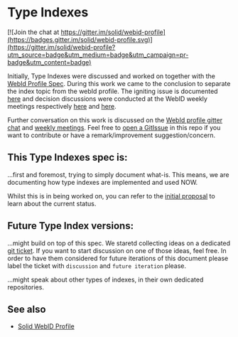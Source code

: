 # Type Indexes

[![Join the chat at https://gitter.im/solid/webid-profile](https://badges.gitter.im/solid/webid-profile.svg)](https://gitter.im/solid/webid-profile?utm_source=badge&utm_medium=badge&utm_campaign=pr-badge&utm_content=badge)

Initially, Type Indexes were discussed and worked on together with the [WebId Profile Spec](https://github.com/solid/webid-profile). During this work we came to the conclusion to separate the index topic from the webId profile. The igniting issue is documented [here](https://github.com/solid/webid-profile/issues/35) and decision discussions were conducted at the WebID weekly meetings respectively [here](https://github.com/solid/webid-profile/blob/main/meetings/2022-08-23.md#separation-of-index-content) and [here](https://github.com/solid/webid-profile/blob/main/meetings/2022-08-30.md#separation-of-index-content).

Further conversation on this work is discussed on the [WebId profile gitter chat](https://gitter.im/solid/webid-profile) and [weekly meetings](https://github.com/solid/webid-profile/tree/main/meetings). Feel free to [open a GitIssue](https://github.com/solid/type-indexes/issues/new) in this repo if you want to contribute or have a remark/improvement suggestion/concern.

## This Type Indexes spec is:
...first and foremost, trying to simply document what-is. This means, we are documenting how type indexes are implemented and used NOW.

Whilst this is in being worked on, you can refer to the [initial proposal](https://github.com/solid/solid/blob/main/proposals/data-discovery.md#type-index-registry) to learn about the current status.

## Future Type Index versions:
...might build on top of this spec. We staretd collecting ideas on a dedicated [git ticket](https://github.com/solid/type-indexes/issues/1). If you want to start discussion on one of those ideas, feel free. In order to have them considered for future iterations of this document please label the ticket with `discussion` and `future iteration` please.

...might speak about other types of indexes, in their own dedicated repositories.

## See also
* [Solid WebID Profile](https://github.com/solid/webid-profile)
